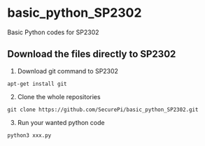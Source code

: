 # basic_python_SP2302
Basic Python codes for SP2302

## Download the files directly to SP2302
1. Download git command to SP2302
```
apt-get install git
```   
2. Clone the whole repositories
```
git clone https://github.com/SecurePi/basic_python_SP2302.git
```
3. Run your wanted python code
```
python3 xxx.py
```
